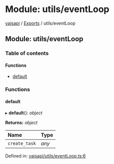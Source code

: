 # Module: utils/eventLoop

[yajsapi](../yajsapi.md) / [Exports](./) / utils/eventLoop

## Module: utils/eventLoop

### Table of contents

#### Functions

* [default](utils_eventloop.md#default)

### Functions

#### default

▸ **default**\(\): _object_

**Returns:** _object_

| Name | Type |
| :--- | :--- |
| `create_task` | _any_ |

Defined in: [yajsapi/utils/eventLoop.ts:6](https://github.com/golemfactory/yajsapi/blob/289a25a/yajsapi/utils/eventLoop.ts#L6)


